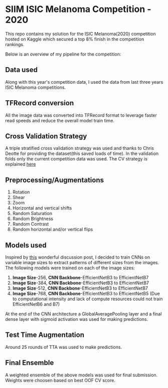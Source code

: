 # SIIM ISIC Melanoma Competition - 2020
This repo contains my solution for the ISIC Melanoma(2020) competition hosted on Kaggle which secured a top 8% finish in the competition rankings.

Below is an overview of my pipeline for the competition:

## Data used
Along with this year's competition data, I used the data from last three years ISIC Melanoma competitions.

## TFRecord conversion
All the image data was converted into TFRecord format to leverage faster read speeds and reduce the overall model train time.

## Cross Validation Strategy
A triple stratified cross validation strategy was used and thanks to Chris Deotte for providing the dataset(this saved loads of time). In the validation folds only the current competition data was used. The CV strategy is explained [here](https://www.kaggle.com/c/siim-isic-melanoma-classification/discussion/165526) 

## Preprocessing/Augmentations
1. Rotation
2. Shear
3. Zoom
4. Horizontal and vertical shifts
5. Random Saturation
6. Random Brightness
7. Random Contrast
8. Random horizontal and/or vertical flips

## Models used
Inspired by [this](https://www.kaggle.com/c/siim-isic-melanoma-classification/discussion/160147) wonderful discussion post, I decided to train CNNs on variable image sizes to extract patterns of different sizes from the images. The following models were trained on each of the image sizes:
1. **Image Size**-256, **CNN Backbone**-EfficientNetB3 to EfficientNetB7
2. **Image Size**-384, **CNN Backbone**-EfficientNetB3 to EfficientNetB7
3. **Image Size**-512, **CNN Backbone**-EfficientNetB3 to EfficientNetB7
4. **Image Size**-768, **CNN Backbone**-EfficientNetB3 to EfficientNetB5 (Due to computational intensity and lack of compute resources could not train EfficientNetB6 and B7)

At the end of the CNN architecture a GlobalAveragePooling layer and a final dense layer with sigmoid activation was used for making predictions.

## Test Time Augmentation
Around 25 rounds of TTA was used to make predictions.

## Final Ensemble
A weighted ensemble of the above models was used for final submission. Weights were choosen based on best OOF CV score.
